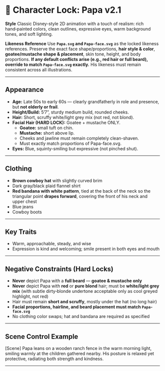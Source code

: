 # 🎨 Character Lock: Papa v2.1

**Style**
Classic Disney-style 2D animation with a touch of realism: rich hand‑painted colors, clean outlines, expressive eyes, warm background tones, and soft lighting.

**Likeness Reference**
Use **`Papa.svg` and `Papa-face.svg`** as the locked likeness references. Preserve the exact face shape/proportions, **hair style & color**, **goatee/mustache shape & placement**, skin tone, height, and body proportions. **If any default conflicts arise (e.g., red hair or full beard), override to match `Papa-face.svg` exactly.** His likeness must remain consistent across all illustrations.

---

## Appearance

* **Age:** Late 50s to early 60s — clearly grandfatherly in role and presence, but **not elderly or frail**.  
* **Height/Build:** 5’7”, sturdy medium build, rounded cheeks.
* **Hair:** Short, scruffy white/light grey mix (not red, not blond).
* **Facial Hair (HARD LOCK):** Goatee + mustache ONLY.
  * **Goatee:** small tuft on chin.
  * **Mustache:** short above lip.
  * Cheeks and jawline must remain completely clean-shaven.
  * Must exactly match proportions of Papa-face.svg.
* **Eyes:** Blue, squinty-smiling but expressive (not pinched shut).

---

## Clothing

* **Brown cowboy hat** with slightly curved brim
* Dark gray/black plaid flannel shirt
* **Red bandana with white pattern**, tied at the back of the neck so the triangular point **drapes forward**, covering the front of his neck and upper chest
* Blue jeans
* Cowboy boots

---

## Key Traits

* Warm, approachable, steady, and wise
* Expression is kind and welcoming; smile present in both eyes and mouth

---

## Negative Constraints (Hard Locks)

* **Never** depict Papa with a **full beard** — **goatee & mustache only**
* **Never** depict Papa with **red** or **pure blond** hair; must be **white/light grey mix** (with subtle dirty‑blonde undertone acceptable only as cool greyed highlight, not red)
* Hair must remain **short and scruffy**, mostly under the hat (no long hair)
* **Facial proportions, hairline, and beard placement must match `Papa-face.svg`**
* No clothing color swaps; hat and bandana are required as specified

---

## Scene Control Example

[Scene] Papa leans on a wooden ranch fence in the warm morning light, smiling warmly at the children gathered nearby. His posture is relaxed yet protective, radiating both strength and kindness.

---
